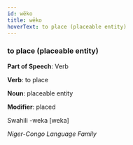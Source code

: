 ```yaml
---
id: wëko
title: wëko
hoverText: to place (placeable entity)
---
```


### to place (placeable entity)

**Part of Speech**: Verb

**Verb**: to place

**Noun**: placeable entity

**Modifier**: placed

Swahili -weka [weka]

*Niger-Congo Language Family*